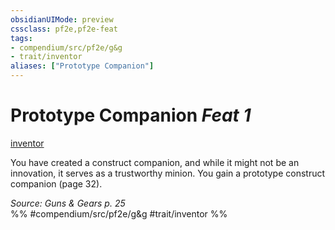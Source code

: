 ```yaml
---
obsidianUIMode: preview
cssclass: pf2e,pf2e-feat
tags:
- compendium/src/pf2e/g&g
- trait/inventor
aliases: ["Prototype Companion"]
---
```

# Prototype Companion  *Feat 1*  
[inventor](../../rules/traits/inventor-g-g.md)  


You have created a construct companion, and while it might not be an innovation, it serves as a trustworthy minion. You gain a prototype construct companion (page 32).

*Source: Guns & Gears p. 25*  
%% #compendium/src/pf2e/g&g #trait/inventor %%